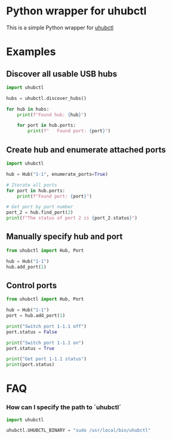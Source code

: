 # Python wrapper for uhubctl

This is a simple Python wrapper for [uhubctl](https://github.com/mvp/uhubctl)

# Examples

## Discover all usable USB hubs

```python
import uhubctl

hubs = uhubctl.discover_hubs()

for hub in hubs:
    print(f"Found hub: {hub}")

    for port in hub.ports:
        print(f"   Found port: {port}")
```

## Create hub and enumerate attached ports
```python
import uhubctl

hub = Hub("1-1", enumerate_ports=True)

# Iterate all ports
for port in hub.ports:
    print(f"Found port: {port}")

# Get port by port number
port_2 = hub.find_port(2)
print(f"The status of port 2 is {port_2.status}")
```

## Manually specify hub and port

```python
from uhubctl import Hub, Port

hub = Hub("1-1")
hub.add_port(1)
```

## Control ports

```python
from uhubctl import Hub, Port

hub = Hub("1-1")
port = hub.add_port(1)

print("Switch port 1-1.1 off")
port.status = False

print("Switch port 1-1.1 on")
port.status = True

print("Get port 1-1.1 status")
print(port.status)
```

# FAQ

### How can I specify the path to ´uhubctl´

```python
import uhubctl

uhubctl.UHUBCTL_BINARY = "sudo /usr/local/bin/uhubctl"
```
